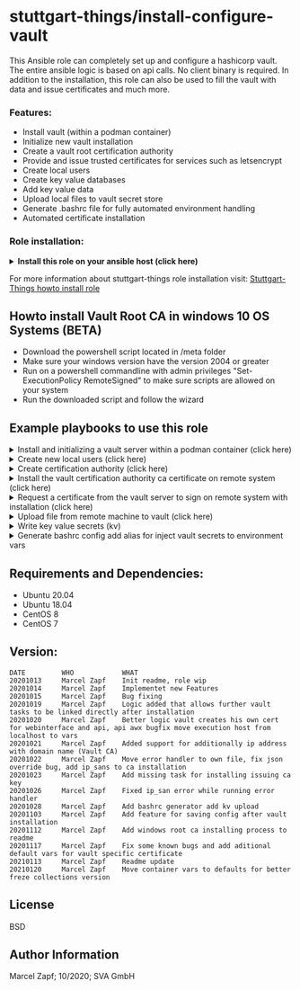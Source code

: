 stuttgart-things/install-configure-vault
=========================================

This Ansible role can completely set up and configure a hashicorp vault. The entire ansible logic is based on api calls. No client binary is required.
In addition to the installation, this role can also be used to fill the vault with data and issue certificates and much more.

### Features:
- Install vault (within a podman container)
- Initialize new vault installation
- Create a vault root certification authority
- Provide and issue trusted certificates for services such as letsencrypt
- Create local users
- Create key value databases
- Add key value data
- Upload local files to vault secret store
- Generate .bashrc file for fully automated environment handling
- Automated certificate installation

### Role installation:
<details><summary><b>Install this role on your ansible host (click here)</b></summary>

```
cat <<EOF > /tmp/requirements.yaml
roles:
- src: git@codehub.sva.de:Lab/stuttgart-things/supporting-roles/install-configure-vault.git
  scm: git
  version: stable
- src: git@codehub.sva.de:Lab/stuttgart-things/supporting-roles/install-requirements.git
  scm: git
  version: stable
- src: git@codehub.sva.de:Lab/stuttgart-things/supporting-roles/deploy-podman-container.git
  scm: git
- src: git@codehub.sva.de:Lab/stuttgart-things/supporting-roles/generate-selfsigned-certs.git
  scm: git
  version: stable
- src: git@codehub.sva.de:Lab/stuttgart-things/supporting-roles/install-configure-podman.git
  scm: git
  version: stable

collections:
- name: containers.podman
  version: 1.4.1
- name: community.general
  version: 1.3.4
- name: community.crypto
  version: 1.3.0
- name: ansible.posix
  version: 1.1.1

EOF
ansible-galaxy install -r /tmp/requirements.yaml --force && ansible-galaxy collection install -r /tmp/requirements.yaml -f
```
</details>

For more information about stuttgart-things role installation visit: [Stuttgart-Things howto install role](https://codehub.sva.de/Lab/stuttgart-things/meta/documentation/doc-as-code/-/blob/master/howtos/howto-install-role.md)

## Howto install Vault Root CA in windows 10 OS Systems (BETA)

- Download the powershell script located in /meta folder
- Make sure your windows version have the version 2004 or greater
- Run on a powershell commandline with admin privileges "Set-ExecutionPolicy RemoteSigned" to make sure scripts are allowed on your system
- Run the downloaded script and follow the wizard

## Example playbooks to use this role

<details><summary>Install and initializing a vault server within a podman container (click here)</summary>

### Ansible command:
```
ansible-playbook -i inventory.ini playbook.yml
```

### Playbook: playbook.yml
```
---
- hosts: "vault"
  gather_facts: true
  become: true
  vars:
    # default configuration
    vault_url: https://example.com:8200

    # Install vault server
    install_vault: true
    install_vault_init_secret_shares: 1
    install_vault_init_secret_threshold: 1

    # Output install config
    vault_install_save_conf_path: /tmp/vault_config.txt #optional comment out if not needed

  roles:
    - install-configure-vault
```

### Playbook: inventory.ini
```
[vault]
example.com
```
</details>

<details><summary>Create new local users (click here)</summary>

### Ansible command:
```
ansible-playbook -i inventory.ini playbook.yml
```

### Playbook: playbook.yml
```
---
- hosts: "localhost"
  gather_facts: true
  become: true
  vars:
    # default configuration
    vault_url: https://example.com:8200
    #vault_username: username
    #vault_password: password
    vault_token: <root_token> # or uncomment vault user+pw and use a admin user account

    # Create new local userpass user
    vault_create_user: true
    vault_crate_user_data:
      - name: bob
        password: secret
        policies: admins
      - name: alice
        password: supersecret
        policies: admins

  roles:
    - install-configure-vault
```

</details>

<details><summary>Create certification authority (click here)</summary>

### Ansible command:
```
ansible-playbook playbook.yml
```

### Playbook: playbook.yml
```
---
- hosts: "localhost"
  gather_facts: true
  become: true
  vars:
    # default configuration
    vault_url: https://example.com:8200
    #vault_username: username
    #vault_password: password
    vault_token: <root_token> # or uncomment vault user+pw and use a admin user account

    # CA root certificate default configuration
    vault_create_ca: true
    vault_ca_cert_common_name: mydomain.com # Best pratice the name of the domain managed by vault CA
    vault_ca_cert_key_bits: 4096
    vault_ca_cert_organization: company
    vault_ca_cert_ou: my-ou

    # CA root role
    vault_ca_cert_role_name: mydomain.com
    vault_ca_role_allow_subdomains: true
    vault_ca_role_allowed_domains: mydomain.com

  roles:
    - install-configure-vault
```

</details>

<details><summary>Install the vault certification authority ca certificate on remote system (click here)</summary>

### Ansible command:
```
ansible-playbook -i inventory.ini playbook.yml
```

### Playbook: playbook.yml
```
---
- hosts: "all"
  gather_facts: true
  become: true
  vars:
    # default configuration
    vault_url: https://example.com:8200

    # Install ca on system
    vault_install_ca_cert: true

  roles:
    - install-configure-vault
```

### Playbook: inventory.ini
```
[vault]
example.com
```
</details>

<details><summary>Request a certificate from the vault server to sign on remote system with installation (click here) </summary>

### Ansible command:
```
ansible-playbook playbook.yml
```

### Playbook: playbook.yml
```
---
- hosts: "all"
  gather_facts: true
  become: false
  vars:
    # default configuration
    vault_url: https://example.com:8200
    #vault_username: username
    #vault_password: password
    vault_token: <root_token> # or uncomment vault user+pw and use a admin user account

    # CA root role
    vault_ca_cert_role_name: example.com

    # Generate cert
    vault_gen_cert: true
    vault_gen_cert_fqdn: hostname.example.com
    #vault_gen_cert_ip_sans: 192.168.1.1 #Only set if access via the ip should be permitted or if there is an alternative
    vault_gen_cert_install: true # true for installing cert directly to the path 
    vault_gen_cert_install_pub_path: /tmp/public_key.pem
    vault_gen_cert_install_priv_path: /tmp/private_key.pem
    vault_gen_cert_install_ca_path: /tmp/ca_key.crt

  roles:
    - install-configure-vault
```

### Playbook: inventory.ini
```
[myserver]
example.com
```
</details>

<details><summary>Upload file from remote machine to vault (click here)</summary>

### Ansible command:
```
ansible-playbook -i inventory.ini playbook.yml
```

### Playbook: playbook.yml
```
---
- hosts: "all"
  gather_facts: true
  become: false
  vars:
    # default configuration
    vault_url: https://example.com:8200
    #vault_username: username
    #vault_password: password
    vault_token: <root_token> # or uncomment vault user+pw and use a admin user account

    vault_kv_write: true
    vault_kv_write_file_data:
      - secret_name: test
        secret_engine: labul
        path: /tmp/test.txt
        filename: test # The key on vault server, needed for extracting 

  roles:
    - install-configure-vault
```

### Playbook: inventory.ini
```
[vault]
example.com
```
</details>

<details><summary>Write key value secrets (kv)</summary>

### Ansible command:
```
ansible-playbook -i inventory.ini playbook.yml
```

### Playbook: playbook.yml
```
---
- hosts: "all"
  gather_facts: true
  become: false
  vars:
    # default configuration
    vault_url: https://example.com:8200
    #vault_username: username
    #vault_password: password
    vault_token: <root_token> # or uncomment vault user+pw and use a admin user account

    # Write data to KV database
    vault_kv_write: true
    vault_kv_write_data:
      - secret_name: awx_server
        secret_engine: labul
        kv:
          ip: 1.2.3.4
          username: user
          password: secret
      - secret_name: vcenter
        secret_engine: labda
        kv:
          ip: 1.2.3.4
          username: user
          password: secret

  roles:
    - install-configure-vault
```
</details>

<details><summary>Generate bashrc config add alias for inject vault secrets to environment vars</summary>

### Ansible command:
```
ansible-playbook -i inventory.ini playbook.yml
```

### Playbook: playbook.yml
```
---
- hosts: "all"
  gather_facts: true
  become: false
  vars:
    # default configuration
    vault_url: https://example.com:8200
    #vault_username: username
    #vault_password: password
    vault_token: <root_token> # or uncomment vault user+pw and use a admin user account

    # Generate bashrc
    vault_bashrc: true
    vault_bashrc_mod:
    labul_vault:              # <- alias command
      labul:                  # <- secret engine
        - awx                 # <- secret name
        - vcenter             # <- another secret name
      ocp4:                   # <- secret engine
        - pull_secret         # <- secret name
    labda_vault:              # <- alias command
      labda:                  # <- secret engine
        - awx                 # <- secret name
        - vcenter             # <- another secret name
      ocp4:                   # <- secret engine
        - pull_secret         # <- secret name

  roles:
    - install-configure-vault
```

### Playbook: inventory.ini
```
[vault]
example.com
```
</details>

## Requirements and Dependencies:
- Ubuntu 20.04
- Ubuntu 18.04
- CentOS 8
- CentOS 7

## Version:
```
DATE         WHO            WHAT
20201013     Marcel Zapf    Init readme, role wip
20201014     Marcel Zapf    Implementet new Features
20201015     Marcel Zapf    Bug fixing
20201019     Marcel Zapf    Logic added that allows further vault tasks to be linked directly after installation
20201020     Marcel Zapf    Better logic vault creates his own cert for webinterface and api, api awx bugfix move execution host from localhost to vars
20201021     Marcel Zapf    Added support for additionally ip address with domain name (Vault CA)
20201022     Marcel Zapf    Move error handler to own file, fix json override bug, add ip_sans to ca installation
20201023     Marcel Zapf    Add missing task for installing issuing ca key
20201026     Marcel Zapf    Fixed ip_san error while running error handler
20201028     Marcel Zapf    Add bashrc generator add kv upload
20201103     Marcel Zapf    Add feature for saving config after vault installation
20201112     Marcel Zapf    Add windows root ca installing process to readme
20201117     Marcel Zapf    Fix some known bugs and add aditional default vars for vault specific certificate
20210113     Marcel Zapf    Readme update
20210120     Marcel Zapf    Move container vars to defaults for better freze collections version 
```

License
-------

BSD

Author Information
------------------

Marcel Zapf; 10/2020; SVA GmbH

